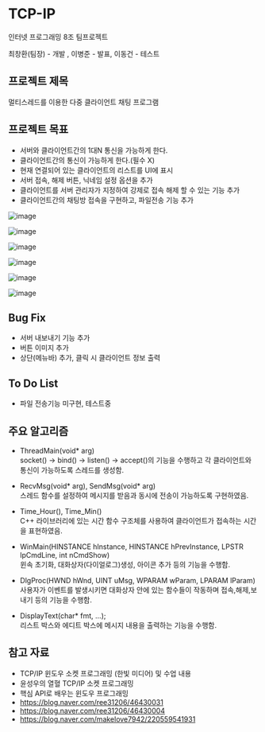 # TCP-IP

인터넷 프로그래밍 8조 팀프로젝트 <br>

최창환(팀장) - 개발 , 이병준 - 발표, 이동건 - 테스트

## 프로젝트 제목

멀티스레드를 이용한 다중 클라이언트 채팅 프로그램

## 프로젝트 목표

- 서버와 클라이언트간의 1대N 통신을 가능하게 한다.
- 클라이언트간의 통신이 가능하게 한다.(필수 X)
- 현재 연결되어 있는 클라이언트의 리스트를 UI에 표시
- 서버 접속, 해제 버튼, 닉네임 설정 옵션을 추가
- 클라이언트를 서버 관리자가 지정하여 강제로 접속 해제 할 수 있는 기능 추가
- 클라이언트간의 채팅방 접속을 구현하고, 파일전송 기능 추가

![image](https://user-images.githubusercontent.com/57865037/145698739-1e4005de-2ebe-46f8-a5c4-069994f0dd60.png)

![image](https://user-images.githubusercontent.com/57865037/145698732-e7e87d02-50e2-4a32-9783-1dbc91e9b797.png)

![image](https://user-images.githubusercontent.com/57865037/145698782-f77809a5-925f-42b2-8da1-e0e3c1b95721.png)

![image](https://user-images.githubusercontent.com/57865037/144815405-05d163f5-3c8e-43d2-9e7a-e0a51c31f889.png)

![image](https://user-images.githubusercontent.com/57865037/144860985-b5608cb8-cca9-42ea-9f06-b47b7b86b24e.png)

![image](https://user-images.githubusercontent.com/57865037/144861026-0ce599a2-16df-4afa-90ff-23d7f873059a.png)

## Bug Fix

- 서버 내보내기 기능 추가
- 버튼 이미지 추가
- 상단(메뉴바) 추가, 클릭 시 클라이언트 정보 출력

## To Do List

- 파일 전송기능 미구현, 테스트중

## 주요 알고리즘

- ThreadMain(void* arg)
  <br> socket() -> bind() -> listen() -> accept()의 기능을 수행하고 각 클라이언트와 통신이 가능하도록 스레드를 생성함.
  
- RecvMsg(void* arg), SendMsg(void* arg)
  <br> 스레드 함수를 설정하여 메시지를 받음과 동시에 전송이 가능하도록 구현하였음.
  
- Time_Hour(), Time_Min() 
  <br> C++ 라이브러리에 있는 시간 함수 구조체를 사용하여 클라이언트가 접속하는 시간을 표현하였음.

- WinMain(HINSTANCE hInstance, HINSTANCE hPrevInstance, LPSTR lpCmdLine, int nCmdShow) 
  <br> 윈속 초기화, 대화상자(다이얼로그)생성, 아이콘 추가 등의 기능을 수행함.

- DlgProc(HWND hWnd, UINT uMsg, WPARAM wParam, LPARAM lParam) 
  <br> 사용자가 이벤트를 발생시키면 대화상자 안에 있는 함수들이 작동하며 접속,해제,보내기 등의 기능을 수행함.
  
- DisplayText(char* fmt, ...);
  <br> 리스트 박스와 에디트 박스에 메시지 내용을 출력하는 기능을 수행함.

## 참고 자료

- TCP/IP 윈도우 소켓 프로그래밍 (한빛 미디어) 및 수업 내용
- 윤성우의 열혈 TCP/IP 소켓 프로그래밍
- 핵심 API로 배우는 윈도우 프로그래밍
- https://blog.naver.com/ree31206/46430031
- https://blog.naver.com/ree31206/46430004
- https://blog.naver.com/makelove7942/220559541931
